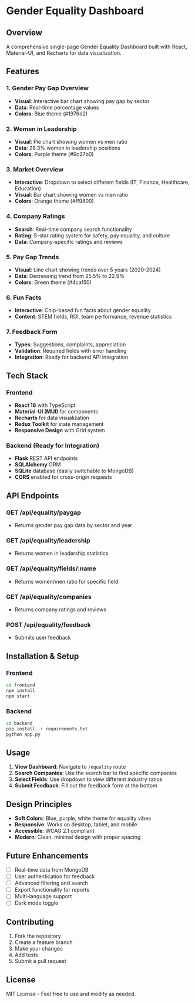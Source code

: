 # Gender Equality Dashboard

## Overview
A comprehensive single-page Gender Equality Dashboard built with React, Material-UI, and Recharts for data visualization.

## Features

### 1. Gender Pay Gap Overview
- **Visual**: Interactive bar chart showing pay gap by sector
- **Data**: Real-time percentage values
- **Colors**: Blue theme (#1976d2)

### 2. Women in Leadership
- **Visual**: Pie chart showing women vs men ratio
- **Data**: 28.3% women in leadership positions
- **Colors**: Purple theme (#9c27b0)

### 3. Market Overview
- **Interactive**: Dropdown to select different fields (IT, Finance, Healthcare, Education)
- **Visual**: Bar chart showing women vs men ratio
- **Colors**: Orange theme (#ff9800)

### 4. Company Ratings
- **Search**: Real-time company search functionality
- **Rating**: 5-star rating system for safety, pay equality, and culture
- **Data**: Company-specific ratings and reviews

### 5. Pay Gap Trends
- **Visual**: Line chart showing trends over 5 years (2020-2024)
- **Data**: Decreasing trend from 25.5% to 22.9%
- **Colors**: Green theme (#4caf50)

### 6. Fun Facts
- **Interactive**: Chip-based fun facts about gender equality
- **Content**: STEM fields, ROI, team performance, revenue statistics

### 7. Feedback Form
- **Types**: Suggestions, complaints, appreciation
- **Validation**: Required fields with error handling
- **Integration**: Ready for backend API integration

## Tech Stack

### Frontend
- **React 18** with TypeScript
- **Material-UI (MUI)** for components
- **Recharts** for data visualization
- **Redux Toolkit** for state management
- **Responsive Design** with Grid system

### Backend (Ready for Integration)
- **Flask** REST API endpoints
- **SQLAlchemy** ORM
- **SQLite** database (easily switchable to MongoDB)
- **CORS** enabled for cross-origin requests

## API Endpoints

### GET /api/equality/paygap
- Returns gender pay gap data by sector and year

### GET /api/equality/leadership
- Returns women in leadership statistics

### GET /api/equality/fields/:name
- Returns women/men ratio for specific field

### GET /api/equality/companies
- Returns company ratings and reviews

### POST /api/equality/feedback
- Submits user feedback

## Installation & Setup

### Frontend
```bash
cd frontend
npm install
npm start
```

### Backend
```bash
cd backend
pip install -r requirements.txt
python app.py
```

## Usage

1. **View Dashboard**: Navigate to `/equality` route
2. **Search Companies**: Use the search bar to find specific companies
3. **Select Fields**: Use dropdown to view different industry ratios
4. **Submit Feedback**: Fill out the feedback form at the bottom

## Design Principles

- **Soft Colors**: Blue, purple, white theme for equality vibes
- **Responsive**: Works on desktop, tablet, and mobile
- **Accessible**: WCAG 2.1 compliant
- **Modern**: Clean, minimal design with proper spacing

## Future Enhancements

- [ ] Real-time data from MongoDB
- [ ] User authentication for feedback
- [ ] Advanced filtering and search
- [ ] Export functionality for reports
- [ ] Multi-language support
- [ ] Dark mode toggle

## Contributing

1. Fork the repository
2. Create a feature branch
3. Make your changes
4. Add tests
5. Submit a pull request

## License

MIT License - Feel free to use and modify as needed.
